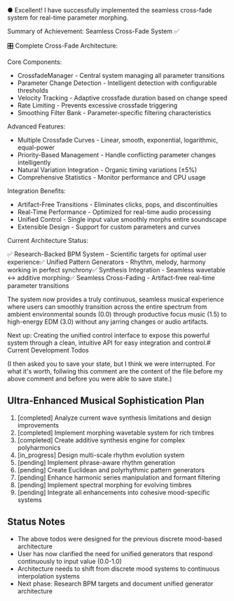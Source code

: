 ● Excellent! I have successfully implemented the seamless cross-fade system for real-time
  parameter morphing.

  Summary of Achievement: Seamless Cross-Fade System ✅

  🎛️ Complete Cross-Fade Architecture:

  Core Components:
  - CrossfadeManager - Central system managing all parameter transitions
  - Parameter Change Detection - Intelligent detection with configurable thresholds
  - Velocity Tracking - Adaptive crossfade duration based on change speed
  - Rate Limiting - Prevents excessive crossfade triggering
  - Smoothing Filter Bank - Parameter-specific filtering characteristics

  Advanced Features:
  - Multiple Crossfade Curves - Linear, smooth, exponential, logarithmic, equal-power
  - Priority-Based Management - Handle conflicting parameter changes intelligently
  - Natural Variation Integration - Organic timing variations (±5%)
  - Comprehensive Statistics - Monitor performance and CPU usage

  Integration Benefits:
  - Artifact-Free Transitions - Eliminates clicks, pops, and discontinuities
  - Real-Time Performance - Optimized for real-time audio processing
  - Unified Control - Single input value smoothly morphs entire soundscape
  - Extensible Design - Support for custom parameters and curves

  Current Architecture Status:

  ✅ Research-Backed BPM System - Scientific targets for optimal user experience✅ Unified 
  Pattern Generators - Rhythm, melody, harmony working in perfect synchrony✅ Synthesis 
  Integration - Seamless wavetable ↔ additive morphing✅ Seamless Cross-Fading -
  Artifact-free real-time parameter transitions

  The system now provides a truly continuous, seamless musical experience where users can
  smoothly transition across the entire spectrum from ambient environmental sounds (0.0)
  through productive focus music (1.5) to high-energy EDM (3.0) without any jarring changes
  or audio artifacts.

  Next up: Creating the unified control interface to expose this powerful system through a
  clean, intuitive API for easy integration and control.# Current Development Todos


(I then asked you to save your state, but I think we were interrupted. For what it's worth, follwing this comment are the content of the file before my above comment and before you were able to save state.)

## Ultra-Enhanced Musical Sophistication Plan

1. [completed] Analyze current wave synthesis limitations and design improvements
2. [completed] Implement morphing wavetable system for rich timbres
3. [completed] Create additive synthesis engine for complex polyharmonics
4. [in_progress] Design multi-scale rhythm evolution system
5. [pending] Implement phrase-aware rhythm generation
6. [pending] Create Euclidean and polyrhythmic pattern generators
7. [pending] Enhance harmonic series manipulation and formant filtering
8. [pending] Implement spectral morphing for evolving timbres
9. [pending] Integrate all enhancements into cohesive mood-specific systems

## Status Notes

- The above todos were designed for the previous discrete mood-based architecture
- User has now clarified the need for unified generators that respond continuously to input value (0.0-1.0)
- Architecture needs to shift from discrete mood systems to continuous interpolation systems
- Next phase: Research BPM targets and document unified generator architecture